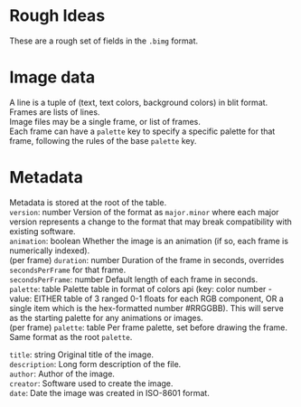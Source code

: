 # Rough Ideas  
These are a rough set of fields in the `.bimg` format.  

# Image data
A line is a tuple of (text, text colors, background colors) in blit format.  
Frames are lists of lines.  
Image files may be a single frame, or list of frames.  
Each frame can have a `palette` key to specify a specific palette for that frame, following the rules of the base `palette` key.
  
# Metadata
Metadata is stored at the root of the table.    
`version`: number Version of the format as `major.minor` where each major version represents a change to the format that may break compatibility with existing software.   
`animation`: boolean Whether the image is an animation (if so, each frame is numerically indexed).  
(per frame) `duration`: number Duration of the frame in seconds, overrides `secondsPerFrame` for that frame.  
`secondsPerFrame`: number Default length of each frame in seconds.  
`palette`: table Palette table in format of colors api (key: color number - value: EITHER table of 3 ranged 0-1 floats for each RGB component, OR a single item which is the hex-formatted number #RRGGBB). This will serve as the starting palette for any animations or images.   
(per frame) `palette`: table Per frame palette, set before drawing the frame. Same format as the root `palette`.

`title`: string Original title of the image.  
`description`: Long form description of the file.  
`author`: Author of the image.  
`creator`: Software used to create the image.  
`date`: Date the image was created in ISO-8601 format.  
